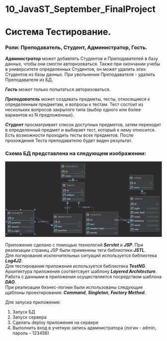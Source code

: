 # 10_JavaST_September_FinalProject

# Система Тестирование.
### Роли: Преподаватель, Студент, Администратор, Гость.

***Администратор*** может добавлять Студентов и Преподавателей в базу данных, чтобы они смогли авторизоваться. Также при окончании учебы в университете определенных Студентов, он может удалить этих Студентов из базы данных. При увольнении Преподавателя - удалить Преподавателя из БД.

***Гость*** может только попытаться авторизоваться.

***Преподаватель*** может создавать предметы, тесты, относящиеся к определенным предметам, и вопросы к тестам. Тест состоит из нескольких вопросов закрытого типа (выбор одного или более вариантов из N предложенных). 

***Студент*** просматривает список доступных предметов, затем переходит в определенный предмет и выбирает тест, который к нему относится. Есть возможности проходить тесты всех предметов. После прохождения Теста преподавателю будет виден результат.

### Схема БД представлена на следующем изображении:
![Image alt](https://github.com/IlyaMorozovM/10_JavaST_September_FinalProject/raw/main/db.png)

Приложение сделано с помощью технологий ***Servlet*** и ***JSP***. При реализации страниц JSP были применены теги библиотеки ***JSTL***.  
Для логирования исключительных ситуаций используется библиотека ***Log4J2***.  
Для тестирования приложения используется библиотека ***TestNG***.  
Архитектура приложения соответсвует шаблону ***Layered Architecture***.  
Работа с данными в приложении осуществляется посредством шаблона ***DAO***.  
При реализации бизнес-логики были использованы следующие щаблоны проектирования: ***Command***, ***Singleton***, ***Factory Method***.

Для запуска приложения:  
1. Запуск БД  
2. Запуск сервера  
3. Сделать deploy приложения на сервере  
4. Выполнить вход в учетную запись администратора (логин - admin, пароль - 123456)  
